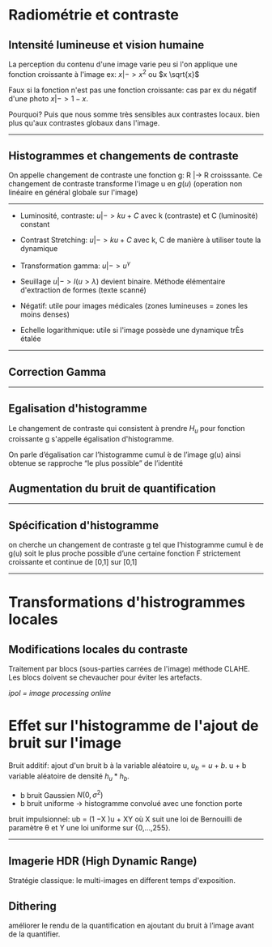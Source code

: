 # Radiométrie et contraste

## Intensité lumineuse et vision humaine
La perception du contenu d'une image varie peu si l'on applique une fonction croissante à l'image ex: $x |-> x^2$ ou $x \sqrt{x}$ 

Faux si la fonction n'est pas une fonction croissante: cas par ex du négatif d'une photo $x |-> 1-x$.

Pourquoi? Puis que nous somme très sensibles aux contrastes locaux. bien plus qu'aux contrastes globaux dans l'image.

---
## Histogrammes et changements de contraste
On appelle changement de contraste une fonction g: R |-> R croisssante. Ce changement de contraste transforme l'image u en $g(u)$ (operation non linéaire en général globale sur l'image)

---
- Luminosité, contraste: $u |-> ku + C$ avec k (contraste) et C (luminosité) constant

- Contrast Stretching: $u |-> ku + C$ avec k, C de manière à utiliser toute la dynamique

- Transformation gamma: $u |-> u^{\gamma}$

- Seuillage $u |-> I(u > \lambda)$ devient binaire. Méthode élémentaire d'extraction de formes (texte scanné)

- Négatif: utile pour images médicales (zones lumineuses = zones les moins denses)

- Echelle logarithmique: utile si l'image possède une dynamique trÈs étalée

---
## Correction Gamma

---

## Egalisation d'histogramme
Le changement de contraste qui consistent à prendre $H_u$ pour fonction croissante g s'appelle égalisation d'histogramme.

On parle d’égalisation car l’histogramme cumul  ́e de l’image g(u) ainsi obtenue se rapproche “le plus possible” de l’identité

## Augmentation du bruit de quantification
---

## Spécification d'histogramme
on cherche un changement de contraste g tel que l’histogramme cumul  ́e de
g(u) soit le plus proche possible d’une certaine fonction F strictement croissante et
continue de [0,1] sur [0,1]

---
# Transformations d'histrogrammes locales

## Modifications locales du contraste
Traitement par blocs (sous-parties carrées de l'image) méthode CLAHE. Les blocs doivent se chevaucher pour éviter les artefacts.

*ipol = image processing online*

# Effet sur l'histogramme de l'ajout de bruit sur l'image

Bruit additif: ajout d'un bruit b à la variable aléatoire u, $u_b = u + b$. u + b variable aléatoire de densité $h_u * h_b$.

- b bruit Gaussien $N(0,\sigma^2)$
- b bruit uniforme -> histogramme convolué avec une fonction porte

bruit impulsionnel: ub = (1 −X )u + XY où X suit une loi de Bernouilli de paramètre
θ et Y une loi uniforme sur {0,...,255}.

---

## Imagerie HDR (High Dynamic Range)

Stratégie classique: le multi-images en different temps d'exposition.

## Dithering
améliorer le rendu de la quantification en ajoutant du bruit à l’image avant de la quantifier.